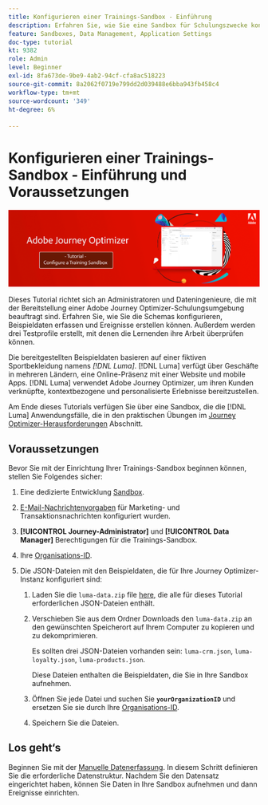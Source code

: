 ```yaml
---
title: Konfigurieren einer Trainings-Sandbox - Einführung
description: Erfahren Sie, wie Sie eine Sandbox für Schulungszwecke konfigurieren. Führen Sie die erforderlichen Schritte aus, um die Schemas zu konfigurieren, Beispieldaten zu erfassen und Ereignisse zu erstellen.
feature: Sandboxes, Data Management, Application Settings
doc-type: tutorial
kt: 9382
role: Admin
level: Beginner
exl-id: 8fa673de-9be9-4ab2-94cf-cfa8ac518223
source-git-commit: 8a2062f0719e799dd2d039488e6bba943fb458c4
workflow-type: tm+mt
source-wordcount: '349'
ht-degree: 6%

---
```


# Konfigurieren einer Trainings-Sandbox - Einführung und Voraussetzungen

![Banner-Tutorial - Konfigurieren einer Trainings-Sandbox](./assets/ajo-banner-configure-training-sandbox.png)

Dieses Tutorial richtet sich an Administratoren und Dateningenieure, die mit der Bereitstellung einer Adobe Journey Optimizer-Schulungsumgebung beauftragt sind. Erfahren Sie, wie Sie die Schemas konfigurieren, Beispieldaten erfassen und Ereignisse erstellen können. Außerdem werden drei Testprofile erstellt, mit denen die Lernenden ihre Arbeit überprüfen können.

Die bereitgestellten Beispieldaten basieren auf einer fiktiven Sportbekleidung namens _[!DNL Luma]_. [!DNL Luma] verfügt über Geschäfte in mehreren Ländern, eine Online-Präsenz mit einer Website und mobile Apps. [!DNL Luma] verwendet Adobe Journey Optimizer, um ihren Kunden verknüpfte, kontextbezogene und personalisierte Erlebnisse bereitzustellen.

Am Ende dieses Tutorials verfügen Sie über eine Sandbox, die die [!DNL Luma] Anwendungsfälle, die in den praktischen Übungen im [Journey Optimizer-Herausforderungen](/help/challenges/introduction-and-prerequisites.md) Abschnitt.

## Voraussetzungen

Bevor Sie mit der Einrichtung Ihrer Trainings-Sandbox beginnen können, stellen Sie Folgendes sicher:

1. Eine dedizierte Entwicklung [Sandbox](https://experienceleague.adobe.com/docs/journey-optimizer-learn/tutorials/access-control/create-and-manage-sandboxes.html?lang=en).
1. [E-Mail-Nachrichtenvorgaben](https://experienceleague.adobe.com/docs/journey-optimizer-learn/tutorials/channel-configuration/set-up-email-channel.html?lang=en) für Marketing- und Transaktionsnachrichten konfiguriert wurden.
1. **[!UICONTROL Journey-Administrator]** und **[!UICONTROL Data Manager]** Berechtigungen für die Trainings-Sandbox.
1. Ihre [Organisations-ID](https://experienceleague.adobe.com/docs/core-services/interface/administration/organizations.html?lang=de).

1. Die JSON-Dateien mit den Beispieldaten, die für Ihre Journey Optimizer-Instanz konfiguriert sind:

   1. Laden Sie die `luma-data.zip` file [here](/help/tutorial-configure-a-training-sandbox/assets/luma-data.zip), die alle für dieses Tutorial erforderlichen JSON-Dateien enthält.

   1. Verschieben Sie aus dem Ordner Downloads den `luma-data.zip` an den gewünschten Speicherort auf Ihrem Computer zu kopieren und zu dekomprimieren.

      Es sollten drei JSON-Dateien vorhanden sein: `luma-crm.json`, `luma-loyalty.json`, `luma-products.json`.

      Diese Dateien enthalten die Beispieldaten, die Sie in Ihre Sandbox aufnehmen.

   1. Öffnen Sie jede Datei und suchen Sie **`yourOrganizationID`** und ersetzen Sie sie durch Ihre [Organisations-ID](https://experienceleague.adobe.com/docs/core-services/interface/administration/organizations.html?lang=en).

   1. Speichern Sie die Dateien.

## Los geht‘s

Beginnen Sie mit der [Manuelle Datenerfassung](/help/tutorial-configure-a-training-sandbox/manual-data-set-up.md). In diesem Schritt definieren Sie die erforderliche Datenstruktur. Nachdem Sie den Datensatz eingerichtet haben, können Sie Daten in Ihre Sandbox aufnehmen und dann Ereignisse einrichten.
